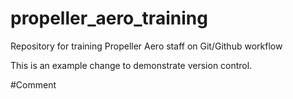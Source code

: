 # propeller_aero_training
Repository for training Propeller Aero staff on Git/Github workflow

This is an example change to demonstrate version control.

#Comment
